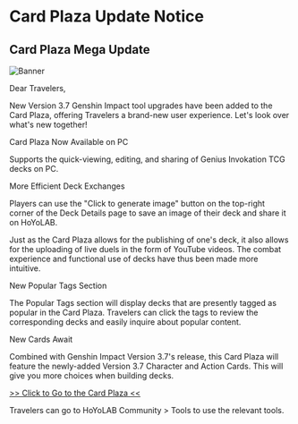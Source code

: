 # Card Plaza Update Notice
## Card Plaza Mega Update
![Banner](https://sdk.hoyoverse.com/upload/ann/2023/05/23/27468ac39d1f6271be28b4bb16b041fd_6061812337035057076.jpg)

Dear Travelers,

New Version 3.7 Genshin Impact tool upgrades have been added to the Card Plaza, offering Travelers a brand-new user experience. Let's look over what's new together!

Card Plaza Now Available on PC

Supports the quick-viewing, editing, and sharing of Genius Invokation TCG decks on PC.

More Efficient Deck Exchanges

Players can use the "Click to generate image" button on the top-right corner of the Deck Details page to save an image of their deck and share it on HoYoLAB.

Just as the Card Plaza allows for the publishing of one's deck, it also allows for the uploading of live duels in the form of YouTube videos. The combat experience and functional use of decks have thus been made more intuitive.

New Popular Tags Section

The Popular Tags section will display decks that are presently tagged as popular in the Card Plaza. Travelers can click the tags to review the corresponding decks and easily inquire about popular content.

New Cards Await

Combined with Genshin Impact Version 3.7's release, this Card Plaza will feature the newly-added Version 3.7 Character and Action Cards. This will give you more choices when building decks.

[>> Click to Go to the Card Plaza <<](https://act.hoyolab.com/ys/event/bbs-lineup-qskp/index.html?bbs_presentation_style=fullscreen&utm_source=ingame&utm_medium=notice&utm_id=2)

Travelers can go to HoYoLAB Community > Tools to use the relevant tools.
